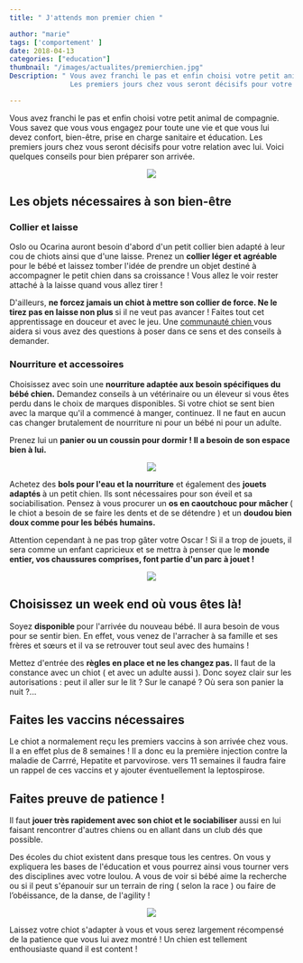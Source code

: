 ```yaml
---
title: " J'attends mon premier chien "

author: "marie"
tags: ['comportement' ]
date: 2018-04-13
categories: ["education"]
thumbnail: "/images/actualites/premierchien.jpg"
Description: " Vous avez franchi le pas et enfin choisi votre petit animal de compagnie. Vous savez que vous vous engagez pour toute une vie et que vous lui devez confort, bien-être, prise en charge sanitaire et éducation.
               Les premiers jours chez vous seront décisifs pour votre relation avec lui. Voici quelques conseils pour bien préparer son arrivée.  "

---
```


Vous avez franchi le pas et enfin choisi votre petit animal de compagnie. Vous savez que vous vous engagez pour toute une vie et que vous lui devez confort, bien-être, prise en charge sanitaire et éducation.
Les premiers jours chez vous seront décisifs pour votre relation avec lui. Voici quelques conseils pour bien préparer son arrivée.

<p align="center"><img src="/images/actualites/bblab.jpg" class="img-responsive"></p>




## Les objets nécessaires à son bien-être ##

### Collier et laisse
Oslo ou Ocarina auront besoin d'abord d'un petit collier bien adapté à leur cou de chiots ainsi que d'une laisse. Prenez un <b>collier léger et agréable </b> pour le bébé et laissez tomber l'idée de prendre un objet destiné à accompagner le petit chien dans sa croissance ! Vous allez le voir rester attaché à la laisse quand vous allez tirer !

 D'ailleurs, <b> ne forcez jamais un chiot à mettre son collier de force. Ne le tirez pas en laisse non plus </b> si il ne veut pas avancer ! Faites tout cet apprentissage en douceur et avec le jeu. Une <a href="https://www.woopets.fr/chien/" target="_blank" >communauté chien </a>vous aidera si vous avez des questions à poser dans ce sens  et des conseils à demander.

 <h3>  Nourriture et accessoires </h3>
 Choisissez avec soin une <b>nourriture adaptée aux besoin spécifiques du bébé chien.</b> Demandez conseils à un vétérinaire ou un éleveur si vous êtes perdu dans le choix de marques disponibles. Si votre chiot se sent bien avec la marque qu'il a commencé à manger, continuez. Il ne faut en aucun cas changer brutalement de nourriture ni pour un bébé ni pour un adulte.


 Prenez lui un <b> panier ou un coussin pour dormir ! Il a besoin de son espace bien à lui.</b>

 <p align="center"><img src="/images/actualites/litchiot.jpg"class="img-responsive"></p>


Achetez des <b>bols pour l'eau et la nourriture</b> et également des <b>jouets adaptés </b> à un petit chien. Ils sont nécessaires pour son éveil et sa sociabilisation. Pensez à vous procurer un <b>os en caoutchouc pour mâcher </b>( le chiot a besoin de se faire les dents et de se détendre ) et un <b> doudou bien doux comme pour les bébés humains.</b>

 Attention cependant à ne pas trop gâter votre Oscar ! Si il a trop de jouets, il sera comme un enfant capricieux et se mettra à penser que le <b>monde entier, vos chaussures comprises, font partie d'un parc à jouet !</b>

 <p align="center"><img src="/images/actualites/Chew-toys-for-puppies.jpg"class="img-responsive"></p>


 <h2>  Choisissez un week end où vous êtes là! </h2>

Soyez <b> disponible </b>  pour l'arrivée du nouveau bébé. Il aura besoin de vous pour se sentir bien. En effet, vous venez de l'arracher à sa famille et ses frères et sœurs et il va se retrouver tout seul avec des humains !

Mettez d'entrée des <b>règles en place et ne les changez pas.</b> Il faut de la constance avec un chiot ( et avec un adulte aussi ). Donc soyez clair sur les autorisations : peut il aller sur le lit ? Sur le canapé ? Où sera son panier la nuit ?...


<h2> Faites les vaccins nécessaires </h2>
Le chiot a normalement reçu les premiers vaccins à son arrivée chez vous. Il a en effet plus de 8 semaines ! Il a donc eu la première injection contre la maladie de Carrré, Hepatite et parvovirose. vers 11 semaines il faudra faire un rappel de ces vaccins et y ajouter éventuellement la leptospirose.

<h2> Faites preuve de patience ! </h2>

Il faut <b>jouer très rapidement avec son chiot et le sociabiliser</b> aussi en lui faisant rencontrer d'autres chiens ou en allant dans un club dés que possible.

Des écoles du chiot existent dans presque tous les centres. On vous y expliquera les bases de l'éducation et vous pourrez ainsi vous tourner vers des disciplines avec votre loulou. A vous de voir si bébé aime la  recherche ou si il peut s'épanouir sur un terrain de ring ( selon la race ) ou faire de l’obéissance, de la danse, de l'agility !

 <p align="center"><img src="/images/actualites/ecolechiot.jpg"class="img-responsive"></p>

Laissez votre chiot s'adapter à vous et vous serez largement récompensé de la patience que vous lui avez montré ! Un chien est tellement enthousiaste quand il est content !





